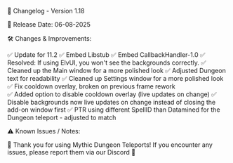 📜 Changelog - Version 1.18

📅 Release Date: 06-08-2025

🛠️ Changes & Improvements:

✅ Update for 11.2
✅ Embed Libstub
✅ Embed CallbackHandler-1.0
✅ Resolved: If using ElvUI, you won't see the backgrounds correctly.
✅ Cleaned up the Main window for a more polished look
✅ Adjusted Dungeon text for readability
✅ Cleaned up Settings window for a more polished look
✅ Fix cooldown overlay, broken on previous frame rework  
✅ Added option to disable cooldown overlay (live updates on change)
✅ Disable backgrounds now live updates on change instead of closing the add-on window first
✅ PTR using different SpellID than Datamined for the Dungeon teleport - adjusted to match

⚠️ Known Issues / Notes:



🚀 Thank you for using Mythic Dungeon Teleports! If you encounter any issues, please report them via our Discord 🚀


